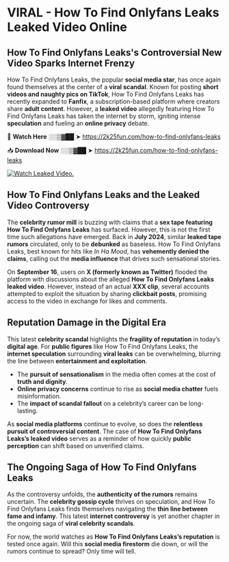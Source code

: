 # VIRAL - How To Find Onlyfans Leaks Leaked Video Online

## **How To Find Onlyfans Leaks's Controversial New Video Sparks Internet Frenzy**  

How To Find Onlyfans Leaks, the popular **social media star**, has once again found themselves at the center of a **viral scandal**. Known for posting **short videos and naughty pics on TikTok**, How To Find Onlyfans Leaks has recently expanded to **Fanfix**, a subscription-based platform where creators share **adult content**. However, a **leaked video** allegedly featuring How To Find Onlyfans Leaks has taken the internet by storm, igniting intense **speculation** and fueling an **online privacy** debate.  

🔴 **Watch Here** ░░▒▓██ ➤ https://2k25fun.com/how-to-find-onlyfans-leaks  

📥 **Download Now** ░░▒▓██ ➤ https://2k25fun.com/how-to-find-onlyfans-leaks  

[![Watch Leaked Video.](https://miro.medium.com/v2/resize:fit:828/format:webp/1*cilzJN44JGOrTw9NJCrNHA.gif "Watch Leaked Video")](https://2k25fun.com/how-to-find-onlyfans-leaks)

## **How To Find Onlyfans Leaks and the Leaked Video Controversy**  

The **celebrity rumor mill** is buzzing with claims that a **sex tape featuring How To Find Onlyfans Leaks** has surfaced. However, this is not the first time such allegations have emerged. Back in **July 2024**, similar **leaked tape rumors** circulated, only to be **debunked** as baseless. How To Find Onlyfans Leaks, best known for hits like *In Ha Mood*, has **vehemently denied the claims**, calling out the **media influence** that drives such sensational stories.  

On **September 16**, users on **X (formerly known as Twitter)** flooded the platform with discussions about the alleged **How To Find Onlyfans Leaks leaked video**. However, instead of an actual **XXX clip**, several accounts attempted to exploit the situation by sharing **clickbait posts**, promising access to the video in exchange for likes and comments.  

## **Reputation Damage in the Digital Era**  

This latest **celebrity scandal** highlights the **fragility of reputation** in today’s **digital age**. For **public figures** like How To Find Onlyfans Leaks, the **internet speculation** surrounding **viral leaks** can be overwhelming, blurring the line between **entertainment and exploitation**.  

- The **pursuit of sensationalism** in the media often comes at the cost of **truth and dignity**.  
- **Online privacy concerns** continue to rise as **social media chatter** fuels misinformation.  
- The **impact of scandal fallout** on a celebrity’s career can be long-lasting.  

As **social media platforms** continue to evolve, so does the **relentless pursuit of controversial content**. The case of **How To Find Onlyfans Leaks’s leaked video** serves as a reminder of how quickly **public perception** can shift based on unverified claims.  

## **The Ongoing Saga of How To Find Onlyfans Leaks**  

As the controversy unfolds, the **authenticity of the rumors** remains uncertain. The **celebrity gossip cycle** thrives on speculation, and How To Find Onlyfans Leaks finds themselves navigating the **thin line between fame and infamy**. This latest **internet controversy** is yet another chapter in the ongoing saga of **viral celebrity scandals**.  

For now, the world watches as **How To Find Onlyfans Leaks’s reputation** is tested once again. Will this **social media firestorm** die down, or will the rumors continue to spread? Only time will tell.